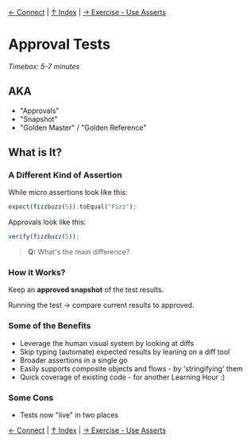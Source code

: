 [← Connect](connect.md) | [↑ Index](index.md) | [→ Exercise - Use Asserts](exercise-use-asserts.md)

# Approval Tests

*Timebox: 5-7 minutes*

## AKA

-   "Approvals"
-   "Snapshot"
-   "Golden Master" / "Golden Reference"

## What is It?

### A Different Kind of Assertion

While micro assertions look like this:

```ts
expect(fizzbuzz(5)).toEqual("Fizz");
```

Approvals look like this:

```ts
verify(fizzbuzz(5));
```

> **Q:** What's the main difference?

### How it Works?

Keep an **approved snapshot** of the test results.

Running the test -> compare current results to approved.

### Some of the Benefits

-   Leverage the human visual system by looking at diffs
-   Skip typing (automate) expected results by leaning on a diff tool
-   Broader assertions in a single go
-   Easily supports composite objects and flows - by 'stringifying' them
-   Quick coverage of existing code - for another Learning Hour :)

### Some Cons

-   Tests now "live" in two places

[← Connect](connect.md) | [↑ Index](index.md) | [→ Exercise - Use Asserts](exercise-use-asserts.md)
